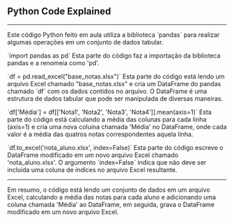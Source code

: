 ## Python Code Explained

---

Este código Python feito em aula utiliza a biblioteca ´pandas´ para realizar algumas operações em um conjunto de dados tabular.

´import pandas as pd´
Esta parte do código faz a importação da biblioteca pandas e a renomeia como 'pd'.

´df = pd.read_excel("base_notas.xlsx")´
Esta parte do código está lendo um arquivo Excel chamado "base_notas.xlsx" e cria um DataFrame do pandas chamado ´df´ com os dados contidos no arquivo. O DataFrame é uma estrutura de dados tabular que pode ser manipulada de diversas maneiras.

´df['Média'] = df[['Nota1', 'Nota2', 'Nota3', 'Nota4']].mean(axis=1)´
Esta parte do código está calculando a média das colunas para cada linha (axis=1) e cria uma nova coluina chamada 'Média' no DataFrame, onde cada valor é a média das quatros notas correspondentes aquela linha.

´df.to_excel('nota_aluno.xlsx', index=False)´
Esta parte do código escreve o DataFrame modificado em um novo arquivo Excel chamado 'nota_aluno.xlsx'. O argumento ´index=False´ indica que não deve ser incluída uma coluna de índices no arquivo Excel resultante.

---

Em resumo, o código está lendo um conjunto de dados em um arquivo Excel, calculando a média das notas para cada aluno e adicionando uma coluna chamada 'Média' ao DataFrame, em seguida, grava o DataFrame modificado em um novo arquivo Excel.
